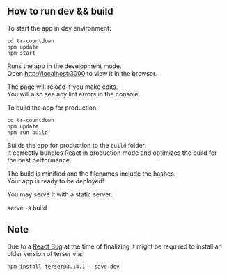 ## How to run dev && build

To start the app in dev environment:
```
cd tr-countdown
npm update
npm start
```


Runs the app in the development mode.<br>
Open [http://localhost:3000](http://localhost:3000) to view it in the browser.

The page will reload if you make edits.<br>
You will also see any lint errors in the console.

To build the app for production:
```
cd tr-countdown
npm update
npm run build
```

Builds the app for production to the `build` folder.<br>
It correctly bundles React in production mode and optimizes the build for the best performance.

The build is minified and the filenames include the hashes.<br>
Your app is ready to be deployed!

You may serve it with a static server:

  serve -s build

## Note

Due to a [React Bug](https://github.com/facebook/create-react-app/issues/6334) at the time of finalizing it might be required to install an older version of terser via:
```
npm install terser@3.14.1 --save-dev
```
